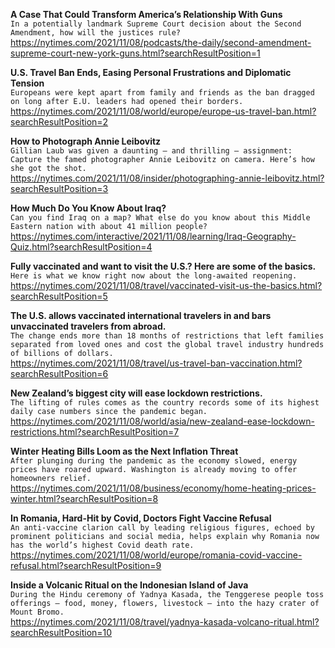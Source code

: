 **A Case That Could Transform America’s Relationship With Guns**\
`In a potentially landmark Supreme Court decision about the Second Amendment, how will the justices rule?`\
https://nytimes.com/2021/11/08/podcasts/the-daily/second-amendment-supreme-court-new-york-guns.html?searchResultPosition=1

**U.S. Travel Ban Ends, Easing Personal Frustrations and Diplomatic Tension**\
`Europeans were kept apart from family and friends as the ban dragged on long after E.U. leaders had opened their borders.`\
https://nytimes.com/2021/11/08/world/europe/europe-us-travel-ban.html?searchResultPosition=2

**How to Photograph Annie Leibovitz**\
`Gillian Laub was given a daunting — and thrilling — assignment: Capture the famed photographer Annie Leibovitz on camera. Here’s how she got the shot.`\
https://nytimes.com/2021/11/08/insider/photographing-annie-leibovitz.html?searchResultPosition=3

**How Much Do You Know About Iraq?**\
`Can you find Iraq on a map? What else do you know about this Middle Eastern nation with about 41 million people?`\
https://nytimes.com/interactive/2021/11/08/learning/Iraq-Geography-Quiz.html?searchResultPosition=4

**Fully vaccinated and want to visit the U.S.? Here are some of the basics.**\
`Here is what we know right now about the long-awaited reopening.`\
https://nytimes.com/2021/11/08/travel/vaccinated-visit-us-the-basics.html?searchResultPosition=5

**The U.S. allows vaccinated international travelers in and bars unvaccinated travelers from abroad.**\
`The change ends more than 18 months of restrictions that left families separated from loved ones and cost the global travel industry hundreds of billions of dollars.`\
https://nytimes.com/2021/11/08/travel/us-travel-ban-vaccination.html?searchResultPosition=6

**New Zealand’s biggest city will ease lockdown restrictions.**\
`The lifting of rules comes as the country records some of its highest daily case numbers since the pandemic began.`\
https://nytimes.com/2021/11/08/world/asia/new-zealand-ease-lockdown-restrictions.html?searchResultPosition=7

**Winter Heating Bills Loom as the Next Inflation Threat**\
`After plunging during the pandemic as the economy slowed, energy prices have roared upward. Washington is already moving to offer homeowners relief.`\
https://nytimes.com/2021/11/08/business/economy/home-heating-prices-winter.html?searchResultPosition=8

**In Romania, Hard-Hit by Covid, Doctors Fight Vaccine Refusal**\
`An anti-vaccine clarion call by leading religious figures, echoed by prominent politicians and social media, helps explain why Romania now has the world’s highest Covid death rate.`\
https://nytimes.com/2021/11/08/world/europe/romania-covid-vaccine-refusal.html?searchResultPosition=9

**Inside a Volcanic Ritual on the Indonesian Island of Java**\
`During the Hindu ceremony of Yadnya Kasada, the Tenggerese people toss offerings — food, money, flowers, livestock — into the hazy crater of Mount Bromo.`\
https://nytimes.com/2021/11/08/travel/yadnya-kasada-volcano-ritual.html?searchResultPosition=10

